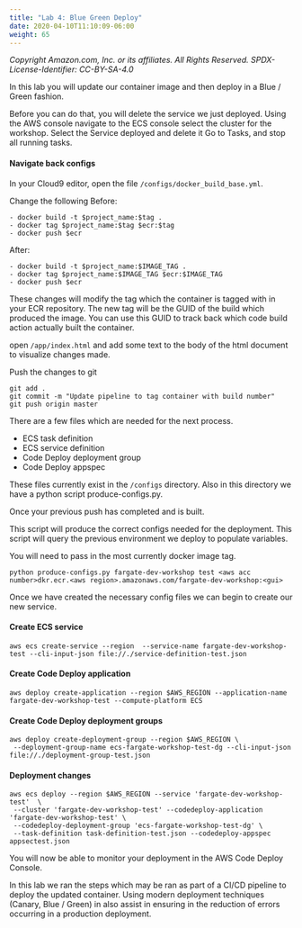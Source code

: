```yaml
---
title: "Lab 4: Blue Green Deploy"
date: 2020-04-10T11:10:09-06:00
weight: 65
---
```


_Copyright Amazon.com, Inc. or its affiliates. All Rights Reserved. SPDX-License-Identifier: CC-BY-SA-4.0_

In this lab you will update our container image and then deploy in a Blue / Green fashion.

Before you can do that, you will delete the service we just deployed.
Using the AWS console navigate to the ECS console select the cluster for the workshop.
Select the Service deployed and delete it
Go to Tasks, and stop all running tasks.

#### Navigate back configs

In your Cloud9 editor, open the file `/configs/docker_build_base.yml`.

Change the following
Before:

    - docker build -t $project_name:$tag .
    - docker tag $project_name:$tag $ecr:$tag
    - docker push $ecr

After:

    - docker build -t $project_name:$IMAGE_TAG .
    - docker tag $project_name:$IMAGE_TAG $ecr:$IMAGE_TAG
    - docker push $ecr
    
These changes will modify the tag which the container is tagged with in your ECR repository.
The new tag will be the GUID of the build which produced the image. 
You can use this GUID to track back which code build action actually built the container.

open `/app/index.html` and add some text to the body of the html document to visualize changes made.

Push the changes to git

    git add .
    git commit -m "Update pipeline to tag container with build number"
    git push origin master

There are a few files which are needed for the next process.

* ECS task definition
* ECS service definition
* Code Deploy deployment group
* Code Deploy appspec

These files currently exist in the `/configs` directory. Also in this directory we have a python script produce-configs.py.

Once your previous push has completed and is built.

This script will produce the correct configs needed for the deployment. This script will query the previous environment we deploy to populate variables.

You will need to pass in the most currently docker image tag.

    python produce-configs.py fargate-dev-workshop test <aws acc number>dkr.ecr.<aws region>.amazonaws.com/fargate-dev-workshop:<gui>

Once we have created the necessary config files we can begin to create our new service.

#### Create ECS service

    aws ecs create-service --region  --service-name fargate-dev-workshop-test --cli-input-json file://./service-definition-test.json

#### Create Code Deploy application

    aws deploy create-application --region $AWS_REGION --application-name fargate-dev-workshop-test --compute-platform ECS


#### Create Code Deploy deployment groups

    aws deploy create-deployment-group --region $AWS_REGION \
     --deployment-group-name ecs-fargate-workshop-test-dg --cli-input-json file://./deployment-group-test.json

#### Deployment changes

    aws ecs deploy --region $AWS_REGION --service 'fargate-dev-workshop-test'  \
     --cluster 'fargate-dev-workshop-test' --codedeploy-application 'fargate-dev-workshop-test' \
     --codedeploy-deployment-group 'ecs-fargate-workshop-test-dg' \
     --task-definition task-definition-test.json --codedeploy-appspec appsectest.json

You will now be able to monitor your deployment in the AWS Code Deploy Console.

In this lab we ran the steps which may be ran as part of a CI/CD pipeline to deploy the updated container. Using modern deployment techniques (Canary, Blue / Green) in also assist in ensuring in the reduction of errors occurring in a production deployment. 
